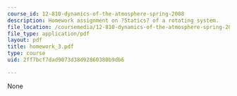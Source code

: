 ```yaml
---
course_id: 12-810-dynamics-of-the-atmosphere-spring-2008
description: Homework assignment on ?Statics? of a rotating system.
file_location: /coursemedia/12-810-dynamics-of-the-atmosphere-spring-2008/2ff7bcf7dad9073d38d92860380b9db6_homework_3.pdf
file_type: application/pdf
layout: pdf
title: homework_3.pdf
type: course
uid: 2ff7bcf7dad9073d38d92860380b9db6

---
```

None
